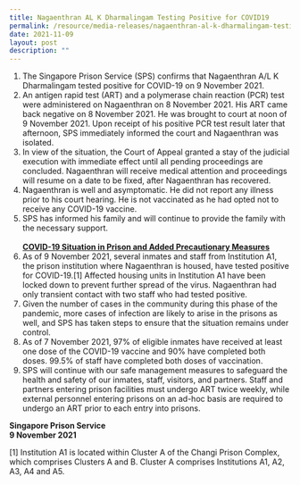 ```yaml
---
title: Nagaenthran AL K Dharmalingam Testing Positive for COVID19
permalink: /resource/media-releases/nagaenthran-al-k-dharmalingam-testing-positive-for-covid-19
date: 2021-11-09
layout: post
description: ""
---
```

1. The Singapore Prison Service (SPS) confirms that Nagaenthran A/L K Dharmalingam tested positive for COVID-19 on 9 November 2021.
2. An antigen rapid test (ART) and a polymerase chain reaction (PCR) test were administered on Nagaenthran on 8 November 2021. His ART came back negative on 8 November 2021. He was brought to court at noon of 9 November 2021. Upon receipt of his positive PCR test result later that afternoon, SPS immediately informed the court and Nagaenthran was isolated.
3. In view of the situation, the Court of Appeal granted a stay of the judicial execution with immediate effect until all pending proceedings are concluded. Nagaenthran will receive medical attention and proceedings will resume on a date to be fixed, after Nagaenthran has recovered.
4. Nagaenthran is well and asymptomatic. He did not report any illness prior to his court hearing. He is not vaccinated as he had opted not to receive any COVID-19 vaccine.
5. SPS has informed his family and will continue to provide the family with the necessary support.<br>&nbsp;<br><u><strong>COVID-19 Situation in Prison and Added Precautionary Measures</u></strong><br>
6. As of 9 November 2021, several inmates and staff from Institution A1, the prison institution where Nagaenthran is housed, have tested positive for COVID-19.[1] Affected housing units in Institution A1 have been locked down to prevent further spread of the virus. Nagaenthran had only transient contact with two staff who had tested positive.
7. Given the number of cases in the community during this phase of the pandemic, more cases of infection are likely to arise in the prisons as well, and SPS has taken steps to ensure that the situation remains under control.
8. As of 7 November 2021, 97% of eligible inmates have received at least one dose of the COVID-19 vaccine and 90% have completed both doses. 99.5% of staff have completed both doses of vaccination.
9. SPS will continue with our safe management measures to safeguard the health and safety of our inmates, staff, visitors, and partners. Staff and partners entering prison facilities must undergo ART twice weekly, while external personnel entering prisons on an ad-hoc basis are required to undergo an ART prior to each entry into prisons.

<strong>Singapore Prison Service<br>
9 November 2021</strong>

[1] Institution A1 is located within Cluster A of the Changi Prison Complex, which comprises Clusters A and B. Cluster A comprises Institutions A1, A2, A3, A4 and A5.